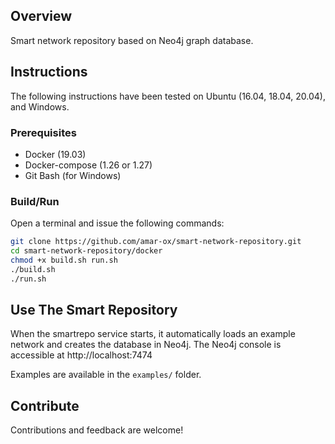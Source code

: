 ## Overview
Smart network repository based on Neo4j graph database.

## Instructions

The following instructions have been tested on Ubuntu (16.04, 18.04, 20.04), and Windows.

### Prerequisites

- Docker (19.03)
- Docker-compose (1.26 or 1.27)
- Git Bash (for Windows)

### Build/Run
Open a terminal and issue the following commands:

```bash
git clone https://github.com/amar-ox/smart-network-repository.git
cd smart-network-repository/docker
chmod +x build.sh run.sh
./build.sh
./run.sh
```

## Use The Smart Repository
When the smartrepo service starts, it automatically loads an example network and creates the database in Neo4j. 
The Neo4j console is accessible at http://localhost:7474

Examples are available in the `examples/` folder.

## Contribute

Contributions and feedback are welcome!